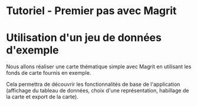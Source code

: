 # Tutoriel - Premier pas avec Magrit 
# Utilisation d'un jeu de données d'exemple



Nous allons réaliser une carte thématique simple avec Magrit en utilisant les fonds de carte fournis en exemple.

Cela permettra de découvrir les fonctionnalités de base de l'application (affichage du tableau de données, choix d'une représentation, habillage de la carte et export de la carte).

